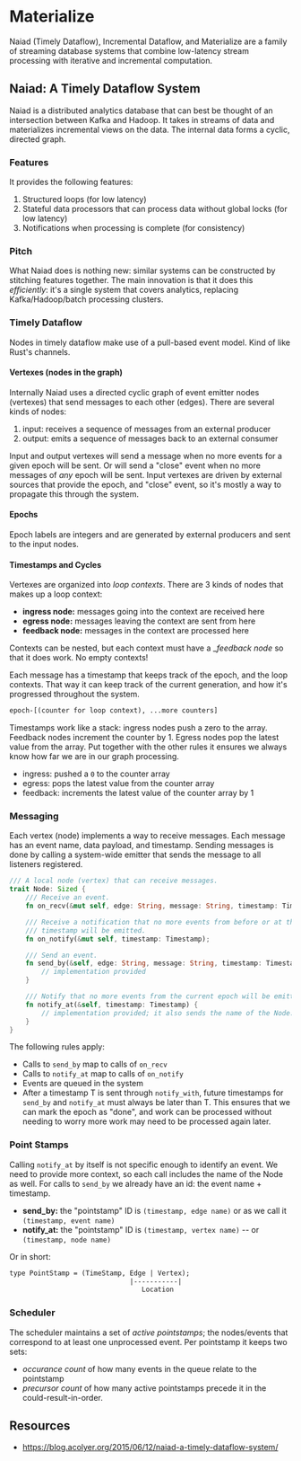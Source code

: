 # Materialize

Naiad (Timely Dataflow), Incremental Dataflow, and Materialize are a family
of streaming database systems that combine low-latency stream processing with
iterative and incremental computation.

## Naiad: A Timely Dataflow System

Naiad is a distributed analytics database that can best be thought of an
intersection between Kafka and Hadoop. It takes in streams of data and
materializes incremental views on the data. The internal data forms a cyclic,
directed graph.

### Features

It provides the following features:

1. Structured loops (for low latency)
2. Stateful data processors that can process data without global locks (for
   low latency)
3. Notifications when processing is complete (for consistency)

### Pitch

What Naiad does is nothing new: similar systems can be constructed by
stitching features together. The main innovation is that it does this
_efficiently_: it's a single system that covers analytics, replacing
Kafka/Hadoop/batch processing clusters.


### Timely Dataflow

Nodes in timely dataflow make use of a pull-based event model. Kind of like Rust's channels.

#### Vertexes (nodes in the graph)

Internally Naiad uses a directed cyclic graph of event emitter nodes
(vertexes) that send messages to each other (edges). There are several kinds
of nodes:

1. input: receives a sequence of messages from an external producer
2. output: emits a sequence of messages back to an external consumer

Input and output vertexes will send a message when no more events for a given
epoch will be sent. Or will send a "close" event when no more messages of
_any_ epoch will be sent. Input vertexes are driven by external sources that
provide the epoch, and "close" event, so it's mostly a way to propagate this
through the system.

#### Epochs

Epoch labels are integers and are generated by external producers and sent to
the input nodes.

#### Timestamps and Cycles

Vertexes are organized into _loop contexts_. There are 3 kinds of nodes that
makes up a loop context:

- __ingress node:__ messages going into the context are received here
- __egress node:__ messages leaving the context are sent from here
- __feedback node:__ messages in the context are processed here

Contexts can be nested, but each context must have a __feedback node_ so that
it does work. No empty contexts!

Each message has a timestamp that keeps track of the epoch, and the loop
contexts. That way it can keep track of the current generation, and how it's
progressed throughout the system.

```txt
epoch-[(counter for loop context), ...more counters]
```

Timestamps work like a stack: ingress nodes push a zero to the array.
Feedback nodes increment the counter by 1. Egress nodes pop the latest value
from the array. Put together with the other rules it ensures we always know
how far we are in our graph processing.

- ingress: pushed a `0` to the counter array
- egress: pops the latest value from the counter array
- feedback: increments the latest value of the counter array by 1


### Messaging

Each vertex (node) implements a way to receive messages. Each message has an
event name, data payload, and timestamp. Sending messages is done by calling
a system-wide emitter that sends the message to all listeners registered.

```rust
/// A local node (vertex) that can receive messages.
trait Node: Sized {
    /// Receive an event.
    fn on_recv(&mut self, edge: String, message: String, timestamp: Timestamp);

    /// Receive a notification that no more events from before or at the
    /// timestamp will be emitted.
    fn on_notify(&mut self, timestamp: Timestamp);

    /// Send an event.
    fn send_by(&self, edge: String, message: String, timestamp: Timestamp) {
        // implementation provided
    }

    /// Notify that no more events from the current epoch will be emitted.
    fn notify_at(&self, timestamp: Timestamp) {
        // implementation provided; it also sends the name of the Node.
    }
}
```

The following rules apply:

- Calls to `send_by` map to calls of `on_recv`
- Calls to `notify_at` map to calls of `on_notify`
- Events are queued in the system
- After a timestamp T is sent through `notify_with`, future timestamps for
  `send_by` and `notify_at` must always be later than T. This ensures that we
  can mark the epoch as "done", and work can be processed without needing to
  worry more work may need to be processed again later.


### Point Stamps

Calling `notify_at` by itself is not specific enough to identify an event. We
need to provide more context, so each call includes the name of the Node as
well. For calls to `send_by` we already have an id: the event name + timestamp.

- __send_by:__ the "pointstamp" ID is `(timestamp, edge name)` or as we call
  it `(timestamp, event name)`
- __notify_at:__ the "pointstamp" ID is `(timestamp, vertex name)` -- or
  `(timestamp, node name)`

Or in short:

```txt
type PointStamp = (TimeStamp, Edge | Vertex);
                              |-----------|
                                 Location
```

### Scheduler

The scheduler maintains a set of _active pointstamps_; the nodes/events that
correspond to at least one unprocessed event. Per pointstamp it keeps two sets:

- _occurance count_ of how many events in the queue relate to the pointstamp
- _precursor count_ of how many active pointstamps precede it in the
                    could-result-in-order.

## Resources

- https://blog.acolyer.org/2015/06/12/naiad-a-timely-dataflow-system/
